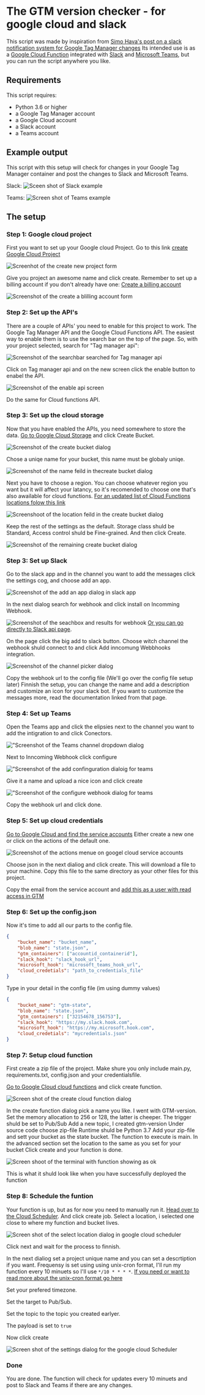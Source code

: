 # The GTM version checker - for google cloud and slack

This script was made by inspiration from [Simo Hava's post on a slack notification system for Google Tag Manager changes](https://www.simoahava.com/analytics/create-slack-notification-system-google-tag-manager-changes/)
Its intended use is as a [Google Cloud Function](https://cloud.google.com/functions/) integrated with [Slack](https://www.slack.com) and [Microsoft Teams](https://products.office.com/en-us/microsoft-teams/group-chat-software), but you can run the script anywhere you like.

## Requirements

This script requires:

- Python 3.6 or higher
- a Google Tag Manager account
- a Google Cloud account
- a Slack account
- a Teams account

## Example output

This script with this setup will check for changes in your Google Tag Manager container and post the changes to Slack and Microsoft Teams.

Slack:
![Sceen shot of Slack example](/readme-img/slack-example.png)

Teams:
![Screen shot of Teams example](/readme-img/teams-example.png)


## The setup

### Step 1: Google cloud project

First you want to set up your Google cloud Project.
Go to this link [create Google Cloud Project](https://console.cloud.google.com/projectcreate)

![Screenhot of the create new project form](/readme-img/Create-project.png)

Give you project an awesome name and click create.
Remember to set up a billing account if you don't already have one:
[Create a billing account](https://console.cloud.google.com/billing/create)

![Screenshot of the create a blilling account form](/readme-img/createbilling.png)

### Step 2: Set up the API's

There are a couple of APIs' you need to enable for this project to work.
The Google Tag Manager API and the Google Cloud Functions API.
The easiest way to enable them is to use the search bar on the top of the page.
So, with your project selected, search for "Tag manager api":

![Screenshot of the searchbar searched for Tag manager api](/readme-img/Cloud-function-search.png)

Click on Tag manager api and on the new screen click the enable button to enabel the API.

![Screenshot of the enable api screen](/readme-img/Cloud-Api-enable.png)

Do the same for Cloud functions API.

### Step 3: Set up the cloud storage

Now that you have enabled the APIs, you need somewhere to store the data. [Go to Google Cloud Storage]("https://console.cloud.google.com/storage/browser") and click Create Bucket.

![Screenshot of the create bucket dialog](/readme-img/Create-bucket.png)

Chose a uniqe name for your bucket, this name must be globaly uniqe.

![Screenshot of the name feild in thecreate bucket dialog](/readme-img/name-bucket.png)

Next you have to choose a region. You can choose whatever region you want but it will affect your latancy, so it's recomended to choose one that's also awailable for cloud functions. [For an updated list of Cloud Functions locations folow this link](https://cloud.google.com/functions/docs/locations)

![Screenshoot of the location feild in the create bucket dialog](/readme-img/location-bucket.png)

Keep the rest of the settings as the default.
Storage class shuld be Standard, Access control shuld be Fine-grained. And then click Create.

![Screenshot of the remaining create bucket dialog](/readme-img/rest-bucket.png)

### Step 3: Set up Slack

Go to the slack app and in the channel you want to add the messages click the settings cog, and choose add an app.

 ![Screenshot of the add an app dialog in slack app](/readme-img/slack_add_an_app.png)

In the next dialog search for webhook and click install on Incomming Webhook.

![Screenshot of the seachbox and results for webhook](/readme-img/slack-add-web-hook.png)
[Or you can go directly to Slack api page](https://slack.com/apps/A0F7XDUAZ-incoming-webhooks).

On the page click the big add to slack button.
Choose witch channel the webhook shuld connect to and click Add inncomung Webbhooks integration.

![Screenshot of the channel picker dialog](/readme-img/slack-add-web-hook-channel.png)

Copy the webhook url to the config file (We'll go over the config file setup later)
Finnish the setup, you can change the name and add a description and customize an icon for your slack bot.
If you want to customize the messages more, read the documentation linked from that page.

### Step 4: Set up Teams

Open the Teams app and click the elipsies next to the channel you want to add the intigration to and click Conectors.

!["Screenshot of the Teams channel dropdown dialog](/readme-img/teams-add-integration.png)

Next to Inncoming Webhook click configure

!["Screenshot of the add confinguration dialoig for teams](/readme-img/teams-configure.png)

Give it a name and upload a nice icon and click create

!["Screenshot of the configure webhook dialog for teams](/readme-img/teams-configure-name.png)

Copy the webhook url and click done.

### Step 5: Set up cloud credentials

[Go to Google Cloud and find the service accounts](https://console.cloud.google.com/iam-admin/serviceaccounts) Either create a new one or click on the actions of the default one.

![Screenshot of the actions menue on googel cloud service accounts](/readme-img/service-create-key.png)

Choose json in the next dialiog and click create. This will download a file to your machine. Copy this file to the same directory as your other files for this project.

Copy the email from the service account and [add this as a user with read access in GTM](https://tagmanager.google.com/#/admin/)

### Step 6: Set up the config.json

Now it's time to add all our parts to the config file.

```json
{
    "bucket_name": "bucket_name",
    "blob_name": "state.json",
    "gtm_containers": ["accountid_containerid"],
    "slack_hook": "slack_hook_url",
    "microsoft_hook": "microsoft_teams_hook_url",
    "cloud_credetials": "path_to_credentials_file"
}
```

Type in your detail in the config file (im using dummy values)

```json
{
    "bucket_name": "gtm-state",
    "blob_name": "state.json",
    "gtm_containers": ["32154678_156753"],
    "slack_hook": "https://my.slack.hook.com",
    "microsoft_hook": "https://my.microsoft.hook.com",
    "cloud_credetials": "mycredentials.json"
}
```

### Step 7: Setup cloud function

First create a zip file of the project. Make shure you only include main.py, requirements.txt, config.json and your credentialsfile.

[Go to Google Cloud cloud functions](https://console.cloud.google.com/functions/list) and click create function.

![Screen shot of the create cloud function dialog](/readme-img/function-create.png)

In the create function dialog pick a name you like. I went with GTM-version.
Set the memory allocation to 256 or 128, the latter is cheeper.
The trigger shuld be set to Pub/Sub
Add a new topic, I created gtm-version
Under source code choose zip-file
Runtime shuld be Python 3.7
Add your zip-file and sett your bucket as the state bucket.
The function to execute is main.
In the advanced section set the location to the same as you set for your bucket
Click create and your function is done.

![Screen shoot of the terminal with function showing as ok](/readme-img/function-ok.png)

This is what it shuld look like when you have successfully deployed the function

### Step 8: Schedule the funtion

Your function is up, but as for now you need to manually run it. [Head over to the Cloud Scheduler](https://console.cloud.google.com/cloudscheduler). And click create job. Select a location, i selected one close to where my function and bucket lives.

![Screen shot of the select location dialog in google cloud scheduler](/readme-img/scheduler-location.png)

Click next and wait for the process to finnish.

In the next dialiog set a project unique name and you can set a descrtiption if you want.
Frequensy is set using using unix-cron format, I'll run my function every 10 minuets so I'll use `*/10 * * * *`. [If you need or want to read more about the unix-cron format go here](https://cloud.google.com/scheduler/docs/configuring/cron-job-schedules#defining_the_job_schedule)

Set your prefered timezone.

Set the target to Pub/Sub.

Set the topic to the topic you created earlyer.

The payload is set to `true`

Now click create

![Screen shot of the settings dialog for the google cloud Scheduler](/readme-img/scheduler-setup.png)

### Done

You are done. The function will check for updates every 10 minuets and post to Slack and Teams if there are any changes.


